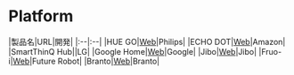 
# Platform

|製品名|URL|開発|
|:--|:--|
|HUE GO|[Web](http://www2.meethue.com/en-xx/the-range/hue-go/)|Philips|
|ECHO DOT|[Web](https://www.amazon.com/Amazon-Echo-Dot-Portable-Bluetooth-WiFi-Speaker-with-Alexa/b?node=14047587011)|Amazon|
|SmartThinQ Hub||LG|
|Google Home|[Web](https://home.google.com/)|Google|
|Jibo|[Web](https://www.jibo.com/)|Jibo|
|Fruo-i|[Web](http://www.myfuro.com/furo-i/service-feature/)|Future Robot|
|Branto|[Web](http://branto.co/#promo)|Branto|
